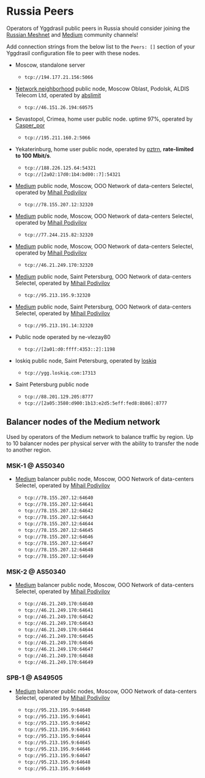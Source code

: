 # Russia Peers

Operators of Yggdrasil public peers in Russia should consider joining the [Russian Meshnet](https://github.com/russian-meshnet/meshnet-chat-agenda/blob/master/README.md#чаты-и-мосты-в-разных-сетях) and [Medium](https://t.me/nic_medium) community channels!

Add connection strings from the below list to the `Peers: []` section of your Yggdrasil configuration file to peer with these nodes.  

* Moscow, standalone server
  * `tcp://194.177.21.156:5066`
  
* [Network neighborhood](https://netwhood.online/) public node,  Moscow Oblast, Podolsk, ALDIS Telecom Ltd, operated by [abslimit](http://netwhood.online/feedback/)
  * `tcp://46.151.26.194:60575`
  
* Sevastopol, Crimea, home user public node. uptime 97%, operated by [Casper_por](https://vk.com/casper_por)
  *  `tcp://195.211.160.2:5066`

* Yekaterinburg, home user public node, operated by [pztrn](https://pztrn.name), **rate-limited to 100 Mbit/s**.
  * `tcp://188.226.125.64:54321`
  * `tcp://[2a02:17d0:1b4:bd00::7]:54321`

* [Medium](https://github.com/medium-network) public node, Moscow, OOO Network of data-centers Selectel, operated by [Mihail Podivilov](https://github.com/podivilov)
  * `tcp://78.155.207.12:32320`
  
* [Medium](https://github.com/medium-network) public node, Moscow, OOO Network of data-centers Selectel, operated by [Mihail Podivilov](https://github.com/podivilov)
  * `tcp://77.244.215.82:32320`

* [Medium](https://github.com/medium-network) public node, Moscow, OOO Network of data-centers Selectel, operated by [Mihail Podivilov](https://github.com/podivilov)
  * `tcp://46.21.249.170:32320`

* [Medium](https://github.com/medium-network) public node, Saint Petersburg, OOO Network of data-centers Selectel, operated by [Mihail Podivilov](https://github.com/podivilov)
  * `tcp://95.213.195.9:32320`

* [Medium](https://github.com/medium-network) public node, Saint Petersburg, OOO Network of data-centers Selectel, operated by [Mihail Podivilov](https://github.com/podivilov)
  * `tcp://95.213.191.14:32320`

* Public node operated by ne-vlezay80
  * `tcp://[2a01:d0:ffff:4353::2]:1198`

* loskiq public node, Saint Petersburg, operated by [loskiq](https://loskiq.com)
  * `tcp://ygg.loskiq.com:17313`
  
* Saint Petersburg public node
  * `tcp://88.201.129.205:8777`
  * `tcp://[2a05:3580:d900:1b13:e2d5:5eff:fed8:8b86]:8777`

## Balancer nodes of the Medium network
Used by operators of the Medium network to balance traffic by region. Up to 10 balancer nodes per physical server with the ability to transfer the node to another region.

### MSK-1 @ AS50340

* [Medium](https://github.com/medium-network) balancer public node, Moscow, OOO Network of data-centers Selectel, operated by [Mihail Podivilov](https://github.com/podivilov)

  * `tcp://78.155.207.12:64640`
  * `tcp://78.155.207.12:64641`
  * `tcp://78.155.207.12:64642`
  * `tcp://78.155.207.12:64643`
  * `tcp://78.155.207.12:64644`
  * `tcp://78.155.207.12:64645`
  * `tcp://78.155.207.12:64646`
  * `tcp://78.155.207.12:64647`
  * `tcp://78.155.207.12:64648`
  * `tcp://78.155.207.12:64649`

### MSK-2 @ AS50340

* [Medium](https://github.com/medium-network) balancer public node, Moscow, OOO Network of data-centers Selectel, operated by [Mihail Podivilov](https://github.com/podivilov)

  * `tcp://46.21.249.170:64640`
  * `tcp://46.21.249.170:64641`
  * `tcp://46.21.249.170:64642`
  * `tcp://46.21.249.170:64643`
  * `tcp://46.21.249.170:64644`
  * `tcp://46.21.249.170:64645`
  * `tcp://46.21.249.170:64646`
  * `tcp://46.21.249.170:64647`
  * `tcp://46.21.249.170:64648`
  * `tcp://46.21.249.170:64649`

### SPB-1 @ AS49505

* [Medium](https://github.com/medium-network) balancer public nodes, Moscow, OOO Network of data-centers Selectel, operated by [Mihail Podivilov](https://github.com/podivilov)

  * `tcp://95.213.195.9:64640`
  * `tcp://95.213.195.9:64641`
  * `tcp://95.213.195.9:64642`
  * `tcp://95.213.195.9:64643`
  * `tcp://95.213.195.9:64644`
  * `tcp://95.213.195.9:64645`
  * `tcp://95.213.195.9:64646`
  * `tcp://95.213.195.9:64647`
  * `tcp://95.213.195.9:64648`
  * `tcp://95.213.195.9:64649`
